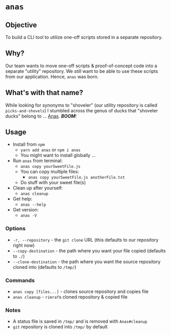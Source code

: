 # `anas`

## Objective

To build a CLI tool to utilize one-off scripts stored in a separate repository.

## Why?

Our team wants to move one-off scripts & proof-of-concept code into a separate "utility" repository. We _still_ want to be able to use these scripts from our application. Hence, `anas` was born.

## What's with that name?

While looking for synonyms to "shoveler" (our utility repository is called `picks-and-shovels`) I stumbled across the genus of ducks that "shoveler ducks" belong to ... [Anas](https://en.wikipedia.org/wiki/Anas). **_BOOM_**!

## Usage

* Install from `npm`
  * `yarn add anas` or `npm i anas`
  * You might want to install globally ...
* Run `anas` from terminal:
  * `anas copy yourSweetFile.js`
  * You can copy multiple files:
    * `anas copy yourSweetFile.js anotherFile.txt`
  * Do stuff with your sweet file(s)
* Clean up after yourself:
  * `anas cleanup`
* Get help:
  * `anas --help`
* Get version:
  * `anas -V`

### Options

* `-r, --repository` - the `git clone` URL (this defaults to our repository right now)
* `--copy-destination` - the path where you want your file copied (defaults to `./`)
* `--clone-destination` - the path where you want the source repository cloned into (defaults to `/tmp/`)

### Commands

* `anas copy [files...]` - clones source repository and copies file
* `anas cleanup` - `rimraf`s cloned repository & copied file

### Notes

* A status file is saved in `/tmp/` and is removed with `Anas#cleanup`
* `git` repository is cloned into `/tmp/` by default
